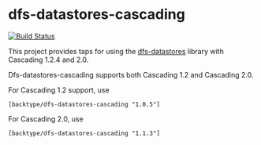 # dfs-datastores-cascading

[![Build Status](https://secure.travis-ci.org/nathanmarz/dfs-datastores-cascading.png?branch=master)](http://travis-ci.org/nathanmarz/dfs-datastores-cascading)

This project provides taps for using the [dfs-datastores](https://github.com/nathanmarz/dfs-datastores) library with Cascading 1.2.4 and 2.0.

Dfs-datastores-cascading supports both Cascading 1.2 and Cascading 2.0.

For Cascading 1.2 support, use

    [backtype/dfs-datastores-cascading "1.0.5"]

For Cascading 2.0, use

    [backtype/dfs-datastores-cascading "1.1.3"]
